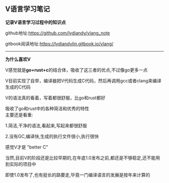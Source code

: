 

## V语言学习笔记

**记录V语言学习过程中的知识点**

github地址:https://github.com/lydiandy/vlang_note

gitbook阅读地址:https://lydiandylin.gitbook.io/vlang/

------



**为什么喜欢V**

V感觉就是**go+rust+c**的结合体，吸收了这三者的优点,不过像go更多一点

V目前实现了自举，编译器把V代码生成C代码，然后再调用gcc或者clang来编译生成的C代码

V的语法真的看着，写着都很舒服，比go和rust都好

吸收了go和rust中的各种简洁和优秀的特性
​	
主要还是看重:

1.简洁,干净的语法,看起来,写起来都很舒服

2.没有GC,编译快,生成的执行文件很小,执行很快

感觉V才是 "better C"
​	

当然,目前V的阶段还是比较早期的,在年底1.0发布之前,都还是不够稳定,还不能用到实际的项目中

即使1.0发布了,也有挺长的路要走,毕竟一门编译语言的发展是按年来计算的

### 





